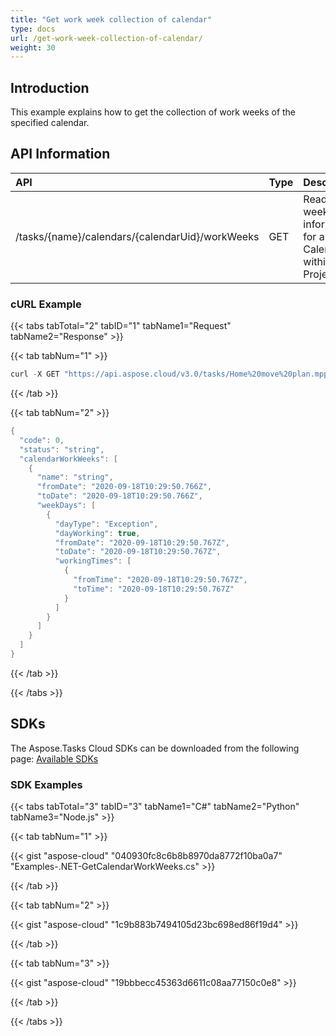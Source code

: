 ```yaml
---
title: "Get work week collection of calendar"
type: docs
url: /get-work-week-collection-of-calendar/
weight: 30
---
```


## **Introduction**
This example explains how to get the collection of work weeks of the specified calendar. 
## **API Information**

|**API**|**Type**|**Description**|**Resource Link**|
| :- | :- | :- | :- |
|/tasks/{name}/calendars/{calendarUid}/workWeeks|GET|Read work week information for a give Calendar within a MS Project File|[GetCalendarWorkWeeks](https://apireference.aspose.cloud/tasks/#/TasksCalendar/GetCalendarWorkWeeks)|
### **cURL Example**
{{< tabs tabTotal="2" tabID="1" tabName1="Request" tabName2="Response" >}}

{{< tab tabNum="1" >}}

```java
curl -X GET "https://api.aspose.cloud/v3.0/tasks/Home%20move%20plan.mpp/calendars/1/workWeeks" -H "accept: application/json" 
```
{{< /tab >}}

{{< tab tabNum="2" >}}

```java
{
  "code": 0,
  "status": "string",
  "calendarWorkWeeks": [
    {
      "name": "string",
      "fromDate": "2020-09-18T10:29:50.766Z",
      "toDate": "2020-09-18T10:29:50.766Z",
      "weekDays": [
        {
          "dayType": "Exception",
          "dayWorking": true,
          "fromDate": "2020-09-18T10:29:50.767Z",
          "toDate": "2020-09-18T10:29:50.767Z",
          "workingTimes": [
            {
              "fromTime": "2020-09-18T10:29:50.767Z",
              "toTime": "2020-09-18T10:29:50.767Z"
            }
          ]
        }
      ]
    }
  ]
}

```

{{< /tab >}}

{{< /tabs >}}
## **SDKs**
The Aspose.Tasks Cloud SDKs can be downloaded from the following page: [Available SDKs](/tasks/available-sdks/)
### **SDK Examples**
{{< tabs tabTotal="3" tabID="3" tabName1="C#" tabName2="Python" tabName3="Node.js" >}}

{{< tab tabNum="1" >}}

{{< gist "aspose-cloud" "040930fc8c6b8b8970da8772f10ba0a7" "Examples-.NET-GetCalendarWorkWeeks.cs" >}}

{{< /tab >}}

{{< tab tabNum="2" >}}

{{< gist "aspose-cloud" "1c9b883b7494105d23bc698ed86f19d4" >}}

{{< /tab >}}

{{< tab tabNum="3" >}}

{{< gist "aspose-cloud" "19bbbecc45363d6611c08aa77150c0e8" >}}

{{< /tab >}}

{{< /tabs >}}
